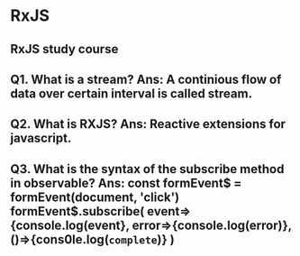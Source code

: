 # RxJS
RxJS study course
----------------------------------------------------------------------------
Q1. What is a stream?
Ans: A continious flow of data over certain interval is called stream.
----------------------------------------------------------------------------
Q2. What is RXJS?
Ans: Reactive extensions for javascript.
----------------------------------------------------------------------------
Q3. What is the syntax of the subscribe method in observable?
Ans: 
      const formEvent$ = formEvent(document, 'click')
            formEvent$.subscribe(
              event=>{console.log(event},
              error=>{console.log(error)},
              ()=>{cons0le.log(`complete`)}
            )
----------------------------------------------------------------------------
